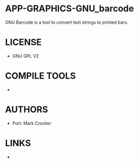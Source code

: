 APP-GRAPHICS-GNU_barcode
========================

GNU Barcode is a tool to convert text strings to printed bars.


LICENSE
===============
* GNU GPL V2

COMPILE TOOLS
===============
* 

AUTHORS
===============
* Port: Mark Crocker

LINKS
===============
* 
